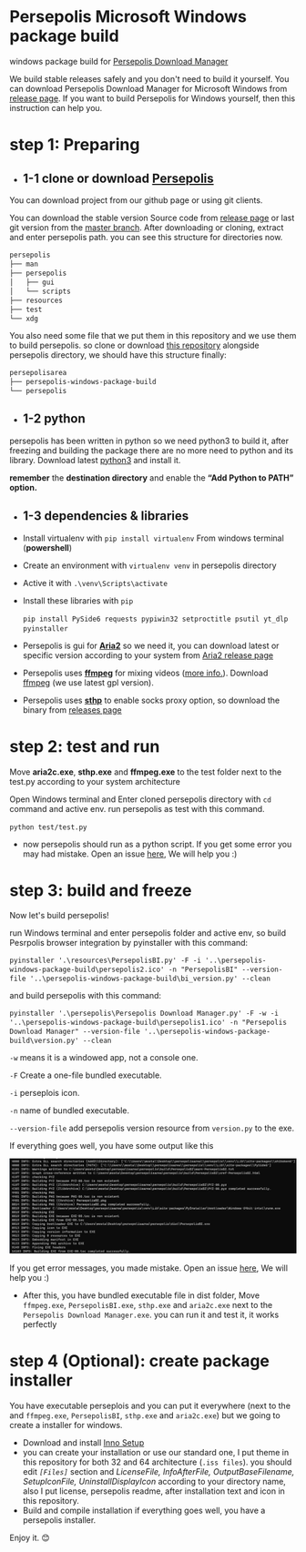# Persepolis Microsoft Windows package build
windows package build for [Persepolis Download Manager](https://github.com/persepolisdm/persepolis)

We build stable releases safely and you don't need to build it yourself. You can download Persepolis Download Manager for  Microsoft Windows from [release page](https://github.com/persepolisdm/persepolis/releases).
If you want to build Persepolis for Windows yourself, then this instruction can help you.
# step 1: Preparing
- ## 1-1 clone or download [Persepolis](https://github.com/persepolisdm/persepolis)

You can download project from our github page or using git clients.

You can download the stable version Source code from [release page](https://github.com/persepolisdm/persepolis/releases) or last git version from the [master branch](https://github.com/persepolisdm/persepolis/archive/master.zip).
After downloading or cloning, extract and enter persepolis path.
you can see this structure for directories now.

```
persepolis
├── man
├── persepolis
│   ├── gui
│   └── scripts
├── resources
├── test
└── xdg
```

You also need some file that we put them in this repository and we use them to build persepolis. so clone or download [this repository](https://github.com/persepolisdm/persepolis-windows-package-build) alongside persepolis directory, we should have this structure finally:

```
persepolisarea
├── persepolis-windows-package-build
└── persepolis
```

- ## 1-2 python
persepolis has been written in python so we need python3 to build it, after freezing and building the package there are no more need to python and its library.
Download latest [python3](https://www.python.org/downloads/windows/) and install it.

**remember** the **destination directory** and enable the **“Add Python to PATH” option.**

- ## 1-3 dependencies & libraries
 - Install virtualenv with `pip install virtualenv` From windows terminal (**powershell**)
 - Create an environment with `virtualenv venv` in persepolis directory
 - Active it with `.\venv\Scripts\activate`
 - Install these libraries with `pip`

   `pip install PySide6 requests pypiwin32 setproctitle psutil yt_dlp pyinstaller`

 - Persepolis is gui for [**Aria2**](https://aria2.github.io) so we need it, you can download latest or specific version according to your system from [Aria2 release page](https://github.com/aria2/aria2/releases/)
 - Persepolis uses [**ffmpeg**](https://www.ffmpeg.org/) for mixing videos ([more info.](https://github.com/persepolisdm/persepolis/wiki/How-can-I-download-videos-from-youtube)). Download [ffmpeg](https://github.com/BtbN/FFmpeg-Builds/releases) (we use latest gpl version).
 - Persepolis uses [**sthp**](https://github.com/KaranGauswami/socks-to-http-proxy/) to enable socks proxy option, so download the binary from [releases page](https://github.com/KaranGauswami/socks-to-http-proxy/releases)

# step 2: test and run
Move **aria2c.exe**, **sthp.exe** and **ffmpeg.exe** to the test folder next to the test.py according to your system architecture

Open Windows terminal and Enter cloned persepolis directory with `cd` command and active env. run persepolis as test with this command.  

`python test/test.py`

- now persepolis should run as a python script. If you get some error you may had mistake. Open  an issue [here](https://github.com/persepolisdm/persepolis-windows-package-build/issues), We will help you :)

# step 3: build and freeze
Now let's build persepolis!

run Windows terminal and enter persepolis folder and active env, so build Pesrpolis browser integration by pyinstaller with this command:

```
pyinstaller '.\resources\PersepolisBI.py' -F -i '..\persepolis-windows-package-build\persepolis2.ico' -n "PersepolisBI" --version-file '..\persepolis-windows-package-build\bi_version.py' --clean
```

and build persepolis with this command:

```
pyinstaller '.\persepolis\Persepolis Download Manager.py' -F -w -i '..\persepolis-windows-package-build\persepolis1.ico' -n "Persepolis Download Manager" --version-file '..\persepolis-windows-package-build\version.py' --clean
```

`-w` means it is a windowed app, not a console one.

`-F` Create a one-file bundled executable.

`-i` perseplois icon.

`-n` name of bundled executable.

`--version-file` add persepolis version resource from `version.py` to the exe.

If everything goes well, you have some output like this

![pyinstaller](screen1.png)

 If you get error messages, you made mistake. Open  an issue [here](https://github.com/persepolisdm/persepolis-windows-package-build/issues), We will help you :)

- After this, you have bundled executable file in dist folder, Move `ffmpeg.exe`, `PersepolisBI.exe`, `sthp.exe` and `aria2c.exe` next to the `Persepolis Download Manager.exe`. you can run it and test it, it works perfectly

# step 4 (Optional): create package installer
You have executable perseplois and you can put it everywhere (next to the and `ffmpeg.exe`, `PersepolisBI`, `sthp.exe` and `aria2c.exe`) but we going to create a installer for windows.

- Download and install [Inno Setup](http://www.jrsoftware.org/isdl.php)
- you can create your installation or use our standard one, I put theme in this repository for both 32 and 64 architecture (`.iss files`). you should edit *`[Files]`* section and *LicenseFile, InfoAfterFile, OutputBaseFilename, SetupIconFile, UninstallDisplayIcon* according to your directory name, also I put license, persepolis readme, after installation text and icon in this repository.
- Build and compile installation if everything goes well, you have a persepolis installer.

 Enjoy it. :blush:
